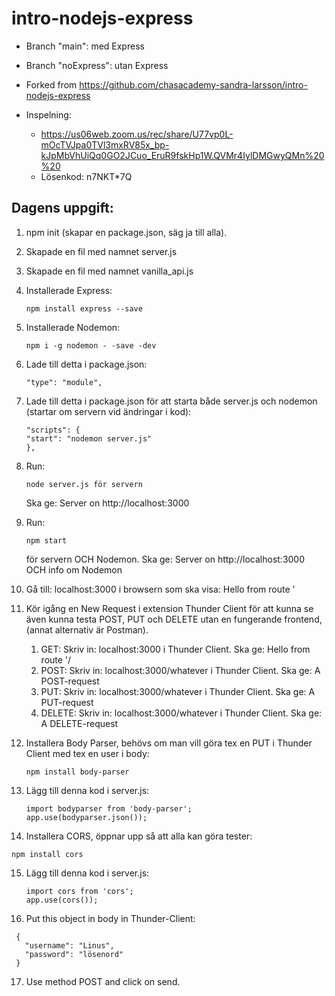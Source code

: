 # intro-nodejs-express

- Branch "main": med Express
- Branch "noExpress": utan Express

- Forked from https://github.com/chasacademy-sandra-larsson/intro-nodejs-express

- Inspelning:

  - https://us06web.zoom.us/rec/share/U77vp0L-mOcTVJpa0TVl3mxRV85x_bp-kJpMbVhUiQq0GO2JCuo_EruR9fskHp1W.QVMr4IylDMGwyQMn%20%20
  - Lösenkod: n7NKT\*7Q

## Dagens uppgift:

1. npm init (skapar en package.json, säg ja till alla).
2. Skapade en fil med namnet server.js
3. Skapade en fil med namnet vanilla_api.js
4. Installerade Express:
   ```
   npm install express --save
   ```
5. Installerade Nodemon:
   ```
   npm i -g nodemon - -save -dev
   ```
6. Lade till detta i package.json:
   ```
   "type": "module",
   ```
7. Lade till detta i package.json för att starta både server.js och nodemon (startar om servern vid ändringar i kod):
   ```
   "scripts": {
   "start": "nodemon server.js"
   },
   ```
8. Run:
   ```
   node server.js för servern
   ```
   Ska ge: Server on http://localhost:3000
9. Run:
   ```
   npm start
   ```
   för servern OCH Nodemon. Ska ge: Server on http://localhost:3000 OCH info om Nodemon
10. Gå till: localhost:3000 i browsern som ska visa: Hello from route '

11. Kör igång en New Request i extension Thunder Client för att kunna se även kunna testa POST, PUT och DELETE utan
    en fungerande frontend, (annat alternativ är Postman).
    1. GET: Skriv in: localhost:3000 i Thunder Client. Ska ge: Hello from route '/
    2. POST: Skriv in: localhost:3000/whatever i Thunder Client. Ska ge: A POST-request
    3. PUT: Skriv in: localhost:3000/whatever i Thunder Client. Ska ge: A PUT-request
    4. DELETE: Skriv in: localhost:3000/whatever i Thunder Client. Ska ge: A DELETE-request
12. Installera Body Parser, behövs om man vill göra tex en PUT i Thunder Client med tex en user i body:

    ```
    npm install body-parser

    ```

13. Lägg till denna kod i server.js:
    ```
    import bodyparser from 'body-parser';
    app.use(bodyparser.json());
    ```
14. Installera CORS, öppnar upp så att alla kan göra tester:

```
npm install cors
```

15. Lägg till denna kod i server.js:

    ```
    import cors from 'cors';
    app.use(cors());
    ```

16. Put this object in body in Thunder-Client:

```
 {
   "username": "Linus",
   "password": "lösenord"
 }

```

17. Use method POST and click on send.
